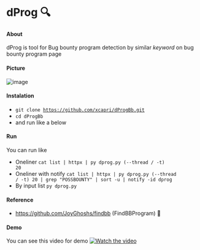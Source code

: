 # dProg 🔍
#### About
dProg is tool for Bug bounty program detection by similar <i>keyword</i> on bug bounty program page 
#### Picture
![image](https://user-images.githubusercontent.com/43540712/182825238-21d9f788-7b1c-4698-9287-8d5d729ac5d8.png)

#### Instalation
* <code>git clone https://github.com/xcapri/dProgBb.git</code>
* <code>cd dProgBb</code>
* and run like a below
#### Run
You can run like
* Oneliner <code>cat list | httpx | py dprog.py (--thread / -t) 20</code>
* Oneliner with notify <code>cat list | httpx | py dprog.py (--thread / -t) 20 | grep "POSSBOUNTY" | sort -u | notify -id dprog </code>
* By input list <code>py dprog.py</code>
#### Reference
* https://github.com/JoyGhoshs/findbb (FindBBProgram) 🤘
#### Demo
You can see this video for demo
[![Watch the video](https://img.youtube.com/vi/z5IkjxTGHa8/maxresdefault.jpg)](https://youtu.be/z5IkjxTGHa8)

